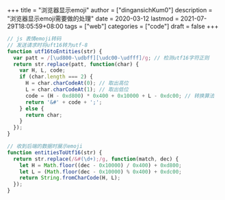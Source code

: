 +++
title = "浏览器显示emoji"
author = ["dingansichKum0"]
description = "浏览器显示emoji需要做的处理"
date = 2020-03-12
lastmod = 2021-07-29T18:05:59+08:00
tags = ["web"]
categories = ["code"]
draft = false
+++

```js
// js 表情emoji转码
// 发送请求时将uft16转为utf-8
function utf16toEntities(str) {
  var patt = /[\ud800-\udbff][\udc00-\udfff]/g; // 检测utf16字符正则
  return str.replace(patt, function(char) {
    var H, L, code;
    if (char.length === 2) {
      H = char.charCodeAt(0); // 取出高位
      L = char.charCodeAt(1); // 取出低位
      code = (H - 0xd800) * 0x400 + 0x10000 + L - 0xdc00; // 转换算法
      return '&#' + code + ';';
    } else {
      return char;
    }
  });
}

// 收到后端的数据时展示emoji
function entitiesToUtf16(str) {
  return str.replace(/&#(\d+);/g, function(match, dec) {
    let H = Math.floor((dec - 0x10000) / 0x400) + 0xd800;
    let L = (Math.floor(dec - 0x10000) % 0x400) + 0xdc00;
    return String.fromCharCode(H, L);
  });
}
```
